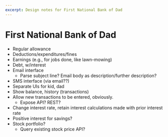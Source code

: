 ```yaml
---
excerpt: Design notes for First National Bank of Dad
---
```


First National Bank of Dad
==========================

* Regular allowance
* Deductions/expenditures/fines
* Earnings (e.g., for jobs done, like lawn-mowing)
* Debt, w/interest
* Email interface
    * Parse subject line?  Email body as description/further description?
* SMS interface (via email??)
* Separate UIs for kid, dad
* Show balance, history (transactions)
* Allow new transactions to be entered, obviously.
    * Expose API? REST?
* Change interest rate, retain interest calculations made with prior interest rate
* Positive interest for savings?
* Stock portfolio?
    * Query existing stock price API?
